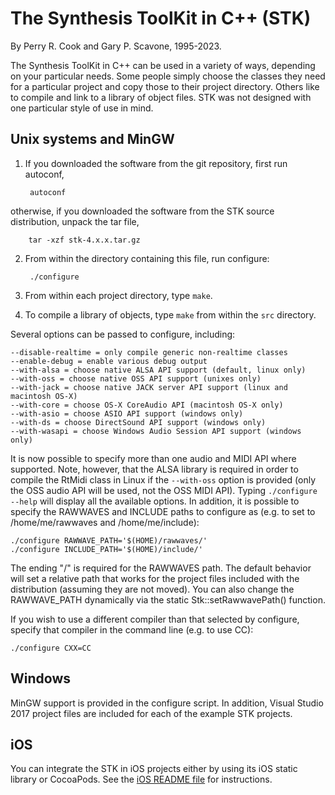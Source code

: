 # The Synthesis ToolKit in C++ (STK)
By Perry R. Cook and Gary P. Scavone, 1995-2023.

The Synthesis ToolKit in C++ can be used in a variety of ways, depending on your particular needs.  Some people simply choose the classes they need for a particular project and copy those to their project directory.  Others like to compile and link to a library of object files.  STK was not designed with one particular style of use in mind.

## Unix systems and MinGW

1. If you downloaded the software from the git repository, first run autoconf,

        autoconf

otherwise, if you downloaded the software from the STK source distribution, unpack the tar file,

        tar -xzf stk-4.x.x.tar.gz

2. From within the directory containing this file, run configure:

        ./configure

3. From within each project directory, type `make`.

4. To compile a library of objects, type `make` from within the `src` directory.

Several options can be passed to configure, including:

    --disable-realtime = only compile generic non-realtime classes
    --enable-debug = enable various debug output
    --with-alsa = choose native ALSA API support (default, linux only)
    --with-oss = choose native OSS API support (unixes only)
    --with-jack = choose native JACK server API support (linux and macintosh OS-X)
    --with-core = choose OS-X CoreAudio API (macintosh OS-X only)
    --with-asio = choose ASIO API support (windows only)
    --with-ds = choose DirectSound API support (windows only)
    --with-wasapi = choose Windows Audio Session API support (windows only)

It is now possible to specify more than one audio and MIDI API where supported.  Note, however, that the ALSA library is required in order to compile the RtMidi class in Linux if the `--with-oss` option is provided (only the OSS audio API will be used, not the OSS MIDI API).  Typing `./configure --help` will display all the available options.  In addition, it is possible to specify the RAWWAVES and INCLUDE paths to configure as (e.g. to set to /home/me/rawwaves and /home/me/include):

    ./configure RAWWAVE_PATH='$(HOME)/rawwaves/'
    ./configure INCLUDE_PATH='$(HOME)/include/'

The ending "/" is required for the RAWWAVES path.  The default behavior will set a relative path that works for the project files included with the distribution (assuming they are not moved).  You can also change the RAWWAVE_PATH dynamically via the static Stk::setRawwavePath() function.

If you wish to use a different compiler than that selected by configure, specify that compiler in the command line (e.g. to use CC):

    ./configure CXX=CC


## Windows

MinGW support is provided in the configure script.  In addition, Visual Studio 2017 project files are included for each of the example STK projects.

## iOS

You can integrate the STK in iOS projects either by using its iOS static library or CocoaPods. See the [iOS README file](iOS/README-iOS.md) for instructions. 
